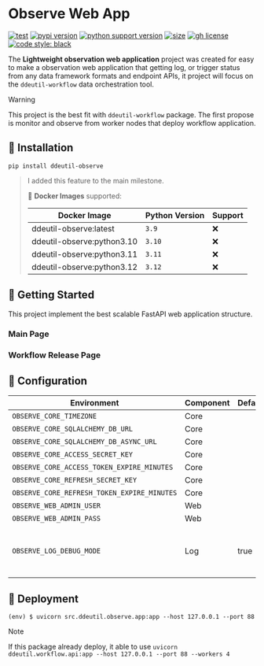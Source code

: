 # Observe Web App

[![test](https://github.com/ddeutils/ddeutil-observe/actions/workflows/tests.yml/badge.svg?branch=main)](https://github.com/ddeutils/ddeutil-observe/actions/workflows/tests.yml)
[![pypi version](https://img.shields.io/pypi/v/ddeutil-observe)](https://pypi.org/project/ddeutil-observe/)
[![python support version](https://img.shields.io/pypi/pyversions/ddeutil-observe)](https://pypi.org/project/ddeutil-observe/)
[![size](https://img.shields.io/github/languages/code-size/ddeutils/ddeutil-observe)](https://github.com/ddeutils/ddeutil-observe)
[![gh license](https://img.shields.io/github/license/ddeutils/ddeutil-observe)](https://github.com/ddeutils/ddeutil-observe/blob/main/LICENSE)
[![code style: black](https://img.shields.io/badge/code%20style-black-000000.svg)](https://github.com/psf/black)

The **Lightweight observation web application** project was created for easy to
make a observation web application that getting log, or trigger status from any
data framework formats and endpoint APIs, it project will focus on the
`ddeutil-workflow` data orchestration tool.

> [!WARNING]
> This project is the best fit with `ddeutil-workflow` package. The first propose
> is monitor and observe from worker nodes that deploy workflow application.

## :round_pushpin: Installation

```shell
pip install ddeutil-observe
```

> I added this feature to the main milestone.
>
> :egg: **Docker Images** supported:
>
> | Docker Image               | Python Version | Support |
> |----------------------------|----------------|---------|
> | ddeutil-observe:latest     | `3.9`          | :x:     |
> | ddeutil-observe:python3.10 | `3.10`         | :x:     |
> | ddeutil-observe:python3.11 | `3.11`         | :x:     |
> | ddeutil-observe:python3.12 | `3.12`         | :x:     |

## :beers: Getting Started

This project implement the best scalable FastAPI web application structure.

### Main Page

### Workflow Release Page

## :cookie: Configuration

| Environment                                 | Component | Default | Description                              |
|---------------------------------------------|-----------|---------|------------------------------------------|
| `OBSERVE_CORE_TIMEZONE`                     | Core      |         |                                          |
| `OBSERVE_CORE_SQLALCHEMY_DB_URL`            | Core      |         |                                          |
| `OBSERVE_CORE_SQLALCHEMY_DB_ASYNC_URL`      | Core      |         |                                          |
| `OBSERVE_CORE_ACCESS_SECRET_KEY`            | Core      |         |                                          |
| `OBSERVE_CORE_ACCESS_TOKEN_EXPIRE_MINUTES`  | Core      |         |                                          |
| `OBSERVE_CORE_REFRESH_SECRET_KEY`           | Core      |         |                                          |
| `OBSERVE_CORE_REFRESH_TOKEN_EXPIRE_MINUTES` | Core      |         |                                          |
| `OBSERVE_WEB_ADMIN_USER`                    | Web       |         |                                          |
| `OBSERVE_WEB_ADMIN_PASS`                    | Web       |         |                                          |
| `OBSERVE_LOG_DEBUG_MODE`                    | Log       | true    | Logging mode of this observe application |

## :rocket: Deployment

```shell
(env) $ uvicorn src.ddeutil.observe.app:app --host 127.0.0.1 --port 88
```

> [!NOTE]
> If this package already deploy, it able to use
> `uvicorn ddeutil.workflow.api:app --host 127.0.0.1 --port 88 --workers 4`
